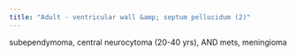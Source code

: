 ```yaml
---
title: "Adult - ventricular wall &amp; septum pellucidum (2)"
---
```

subependymoma, central neurocytoma (20-40 yrs), AND mets, meningioma

